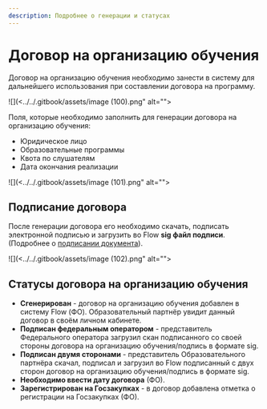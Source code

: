 ```yaml
---
description: Подробнее о генерации и статусах
---
```


# Договор на организацию обучения

Договор на организацию обучения необходимо занести в систему для дальнейшего использования при составлении договора на программу.

![](<../../.gitbook/assets/image (100).png" alt=""><figcaption></figcaption></figure>

Поля, которые необходимо заполнить для генерации договора на организацию обучения:

* Юридическое лицо&#x20;
* Образовательные программы
* Квота по слушателям
* Дата окончания реализации

![](<../../.gitbook/assets/image (101).png" alt=""><figcaption></figcaption></figure>

## Подписание договора

После генерации договора его необходимо скачать, подписать электронной подписью и загрузить во Flow **sig файл подписи**. (Подробнее о [подписании документа](../../scenarii/kak-podpisat-elektronnoi-podpisyu/)).

![](<../../.gitbook/assets/image (102).png" alt=""><figcaption></figcaption></figure>

## Статусы договора на организацию обучения

* **Сгенерирован** - договор на организацию обучения добавлен в систему Flow (ФО). Образовательный партнёр увидит данный договор в своём личном кабинете.
* **Подписан федеральным оператором** - представитель Федерального оператора загрузил скан подписанного со своей стороны договора на организацию обучения/подпись в формате sig.
* **Подписан двумя сторонами** - представитель Образовательного партнёра скачал, подписал и загрузил во Flow подписанный с двух сторон договор на организацию обучения/подпись в  формате sig.
* **Необходимо ввести дату договора** (ФО).
* **Зарегистрирован на Госзакупках** -  в договор добавлена отметка о регистрации на Госзакупках (ФО).
